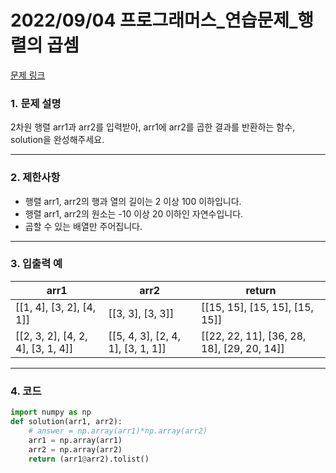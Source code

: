 # 2022/09/04 프로그래머스_연습문제_행렬의 곱셈

[문제 링크](https://school.programmers.co.kr/learn/courses/30/lessons/12949)

### **1. 문제 설명**

2차원 행렬 arr1과 arr2를 입력받아, arr1에 arr2를 곱한 결과를 반환하는 함수, solution을 완성해주세요.

---

### **2. 제한사항**

- 행렬 arr1, arr2의 행과 열의 길이는 2 이상 100 이하입니다.
- 행렬 arr1, arr2의 원소는 -10 이상 20 이하인 자연수입니다.
- 곱할 수 있는 배열만 주어집니다.

---

### **3. 입출력 예**

| arr1 | arr2 | return |
| --- | --- | --- |
| [[1, 4], [3, 2], [4, 1]] | [[3, 3], [3, 3]] | [[15, 15], [15, 15], [15, 15]] |
| [[2, 3, 2], [4, 2, 4], [3, 1, 4]] | [[5, 4, 3], [2, 4, 1], [3, 1, 1]] | [[22, 22, 11], [36, 28, 18], [29, 20, 14]] |

---

### 4. 코드

```python
import numpy as np
def solution(arr1, arr2):
    # answer = np.array(arr1)*np.array(arr2)
    arr1 = np.array(arr1)
    arr2 = np.array(arr2)
    return (arr1@arr2).tolist()
```